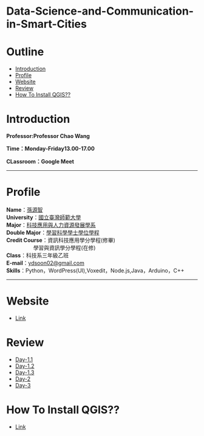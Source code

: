 # Data-Science-and-Communication-in-Smart-Cities
# Outline
+ [Introduction](https://github.com/yuancc12/Data-Science-and-Communication-in-Smart-Cities/blob/main/README.md#%E7%B0%A1%E4%BB%8B)
+ [Profile](https://github.com/yuancc12/Data-Science-and-Communication-in-Smart-Cities/blob/main/README.md#%E8%87%AA%E6%88%91%E4%BB%8B%E7%B4%B9)
+ [Website](https://github.com/yuancc12/Data-Science-and-Communication-in-Smart-Cities/blob/main/README.md#website)
+ [Review](https://github.com/yuancc12/Data-Science-and-Communication-in-Smart-Cities/blob/main/README.md#review)
+ [How To Install QGIS??](https://github.com/yuancc12/Data-Science-and-Communication-in-Smart-Cities/blob/main/README.md#how-to-install-qgis)

# Introduction
**Professor:Professor Chao Wang**

**Time：Monday-Friday13.00-17.00**

**CLassroom：Google Meet**
***
# Profile
**Name**：[孫源智](https://yuancc12.github.io/web/mypages/)\
**University**：[國立臺灣師範大學](https://www.ntnu.edu.tw/)\
**Major**：[科技應用與人力資源發展學系](https://www.tahrd.ntnu.edu.tw/)\
**Double Major**：[學習科學學士學位學程](https://www.upls.ntnu.edu.tw/)\
**Credit Course**：資訊科技應用學分學程(修畢)\
&nbsp;&nbsp;&nbsp;&nbsp;&nbsp;&nbsp;&nbsp;&nbsp;&nbsp;&nbsp;&nbsp;&nbsp;&nbsp;&nbsp;&nbsp;&nbsp; &nbsp;學習與資訊學分學程(在修)\
**Class**：科技系三年級乙班\
**E-mail**：ydsoon02@gmail.com\
**Skills**：Python，WordPress(UI),Voxedit，Node.js,Java，Arduino，C++
***
# Website
+ [Link](https://web.ntnu.edu.tw/~cw/icoil/)
# Review
+ [Day-1.1](https://web.ntnu.edu.tw/~cw/icoil/lectures/smart-cities/icoil-2023-course-overview.pdf)
+ [Day-1.2](https://web.ntnu.edu.tw/~cw/icoil/lectures/smart-cities/icoil-2023-konomi-day1.pdf)
+ [Day-1.3](https://web.ntnu.edu.tw/~cw/icoil/lectures/smart-cities/icoil-2023-wang-day1.pdf)
+ [Day-2](https://web.ntnu.edu.tw/~cw/icoil/lectures/data-science/Day2-1-icoil-2023-konomi-day2.pdf)
+ [Day-3](https://web.ntnu.edu.tw/~cw/icoil/lectures/data-communication/day3-lecture.pdf)

# How To Install QGIS??
+ [Link](https://www.youtube.com/watch?v=uQmbgfmG8Is)
